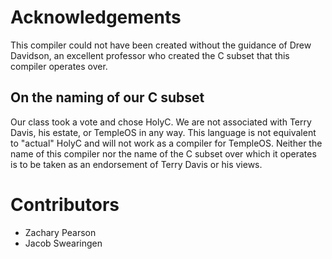 # Acknowledgements
This compiler could not have been created without the guidance of Drew Davidson, an excellent professor who created
the C subset that this compiler operates over. 

## On the naming of our C subset
Our class took a vote and chose HolyC. We are not associated with Terry Davis, his estate, or TempleOS in any way. This
language is not equivalent to "actual" HolyC and will not work as a compiler for TempleOS. Neither the name of this 
compiler nor the name of the C subset over which it operates is to be taken as an endorsement of Terry Davis or his
views.

# Contributors
- Zachary Pearson
- Jacob Swearingen
